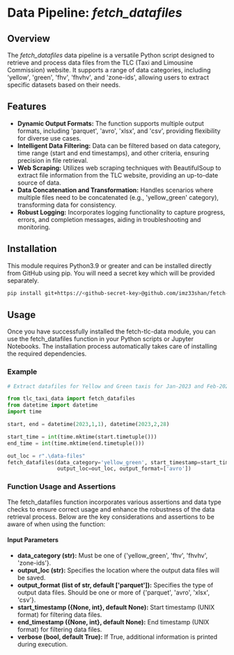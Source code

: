 # Data Pipeline: *fetch_datafiles*

## Overview
The *fetch_datafiles* data pipeline is a versatile Python script designed to retrieve and process data files from the TLC (Taxi and Limousine Commission) website. It supports a range of data categories, including 'yellow', 'green', 'fhv', 'fhvhv', and 'zone-ids', allowing users to extract specific datasets based on their needs.

## Features
* **Dynamic Output Formats:** The function supports multiple output formats, including 'parquet', 'avro', 'xlsx', and 'csv', providing flexibility for diverse use cases.
* **Intelligent Data Filtering:** Data can be filtered based on data category, time range (start and end timestamps), and other criteria, ensuring precision in file retrieval.
* **Web Scraping:** Utilizes web scraping techniques with BeautifulSoup to extract file information from the TLC website, providing an up-to-date source of data.
* **Data Concatenation and Transformation:** Handles scenarios where multiple files need to be concatenated (e.g., 'yellow_green' category), transforming data for consistency.
* **Robust Logging:** Incorporates logging functionality to capture progress, errors, and completion messages, aiding in troubleshooting and monitoring.

## Installation
This module requires Python3.9 or greater and can be installed directly from GitHub using pip. You will need a secret key which will be provided separately.
```bash
pip install git+https://<github-secret-key>@github.com/imz33shan/fetch-tlc-data.git
```

## Usage
Once you have successfully installed the fetch-tlc-data module, you can use the fetch_datafiles function in your Python scripts or Jupyter Notebooks. The installation process automatically takes care of installing the required dependencies.

### Example
```python
# Extract datafiles for Yellow and Green taxis for Jan-2023 and Feb-2023 in avro file format

from tlc_taxi_data import fetch_datafiles
from datetime import datetime
import time

start, end = datetime(2023,1,1), datetime(2023,2,28) 

start_time = int(time.mktime(start.timetuple()))
end_time = int(time.mktime(end.timetuple()))

out_loc = r".\data-files"
fetch_datafiles(data_category='yellow_green', start_timestamp=start_time, end_timestamp=end_time,
                output_loc=out_loc, output_format=['avro'])
```
### Function Usage and Assertions
The fetch_datafiles function incorporates various assertions and data type checks to ensure correct usage and enhance the robustness of the data retrieval process. Below are the key considerations and assertions to be aware of when using the function:
#### Input Parameters
* **data_category (str):**
Must be one of {'yellow_green', 'fhv', 'fhvhv', 'zone-ids'}.
* **output_loc (str):**
Specifies the location where the output data files will be saved.
* **output_format (list of str, default ['parquet']):**
Specifies the type of output data files.
Should be one or more of {'parquet', 'avro', 'xlsx', 'csv'}.
* **start_timestamp ({None, int}, default None):**
Start timestamp (UNIX format) for filtering data files.
* **end_timestamp ({None, int}, default None):**
End timestamp (UNIX format) for filtering data files.
* **verbose (bool, default True):**
If True, additional information is printed during execution.
